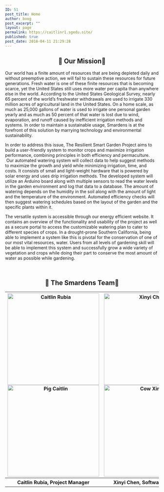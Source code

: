 ```yaml
---
ID: 51
post_title: Home
author: boog
post_excerpt: ""
layout: page
permalink: https://caitlinr1.sgedu.site/
published: true
post_date: 2018-04-11 21:29:28
---
```

<h2 style="text-align: center;">🌱 Our Mission🌱</h2>
Our world has a finite amount of resources that are being depleted daily and without preemptive action, we will fail to sustain these resources for future generations. Fresh water is one of these finite resources that is becoming scarce, yet the United States still uses more water per capita than anywhere else in the world. According to the United States Geological Survey, nearly 65 percent of the world’s freshwater withdrawals are used to irrigate 330 million acres of agricultural land in the United States. On a home scale, as much as 25,000 gallons of water is used to irrigate one personal garden yearly and as much as 50 percent of that water is lost due to wind, evaporation, and runoff caused by inefficient irrigation methods and systems. In order to maintain a sustainable usage, Smardens is at the forefront of this solution by marrying technology and environmental sustainability.

In order to address this issue, The Resilient Smart Garden Project aims to build a user-friendly system to monitor crops and maximize irrigation performance, combining principles in both efficiency and permaculture.  Our automated watering system will collect data to help suggest methods to maximize the growth and yield while minimizing irrigation, time, and costs. It consists of small and light-weight hardware that is powered by solar energy and uses drip irrigation methods. The developed system will utilize an Arduino board along with multiple sensors to read the water levels in the garden environment and log that data to a database. The amount of watering depends on the humidity in the soil along with the amount of light and the temperature of the environment. Automated efficiency checks will then suggest watering schedules based on the layout of the garden and the specific plants within it.

The versatile system is accessible through our energy efficient website. It contains an overview of the functionality and usability of the project as well as a secure portal to access the customizable watering plan to cater to different species of crops. In a drought-prone Southern California, being able to implement a system like this is pivotal for the conservation of one of our most vital resources, water. Users from all levels of gardening skill will be able to implement this system and successfully grow a wide variety of vegetation and crops while doing their part to conserve the most amount of water as possible while gardening.

&nbsp;
<h2 style="text-align: center;">🌱 The Smardens Team🌱</h2>
<table style="width: 100%;" align="center">
<tbody>
<tr>
<th>
<div id="cf" align="center"><img class="bottom" src="https://caitlinr1.sgedu.site/wp-content/uploads/2018/05/152563948386330786-1-e1525657648211.gif" alt="Caitlin Rubia" width="300" height="300" /><img class="top" src="https://caitlinr1.sgedu.site/wp-content/uploads/2018/05/152563948386330786-3-e1525657622568.gif" alt="Pig Caitlin" width="300" height="300" /></div></th>
<th>
<div id="cf" align="center"><img class="bottom" src="https://caitlinr1.sgedu.site/wp-content/uploads/2018/05/152563948386330786-e1525657588191.gif" alt="Xinyi Chen" width="300" height="300" /><img class="top" src="https://caitlinr1.sgedu.site/wp-content/uploads/2018/05/152563948386330786-4-e1525657600690.gif" alt="Cow Xinyi" width="300" height="300" /></div></th>
<th>
<div id="cf" align="center"><img class="bottom" src="https://caitlinr1.sgedu.site/wp-content/uploads/2018/05/152563948386330786-5-e1525657577312.gif" alt="Brian Powell" width="300" height="300" /><img class="top" src="https://caitlinr1.sgedu.site/wp-content/uploads/2018/05/152563948386330786-2-e1525657641574.gif" alt="Goat Brian" width="300" height="300" /></div></th>
</tr>
<tr>
<th>Caitlin Rubia, Project Manager</th>
<th>Xinyi Chen, Software Engineer</th>
<th>Brian Powell, System Engineer</th>
</tr>
</tbody>
</table>